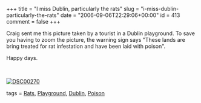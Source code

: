 +++
title = "I miss Dublin, particularly the rats"
slug = "i-miss-dublin-particularly-the-rats"
date = "2006-09-06T22:29:06+00:00"
id = 413
comment = false
+++

Craig sent me this picture taken by a tourist in a Dublin playground. To save you having to zoom the picture, the warning sign says "These lands are bring treated for rat infestation and have been laid with poison".

Happy days.

&nbsp;

[![DSC00270](http://static.flickr.com/90/236304422_0efed5b2c6.jpg)](http://www.flickr.com/photos/bandon1/236304422/ "Photo Sharing") 

tags = [Rats](http://technorati.com/tag/Rats), [Playground](http://technorati.com/tag/Playground), [Dublin](http://technorati.com/tag/Dublin), [Poison](http://technorati.com/tag/Poison)
